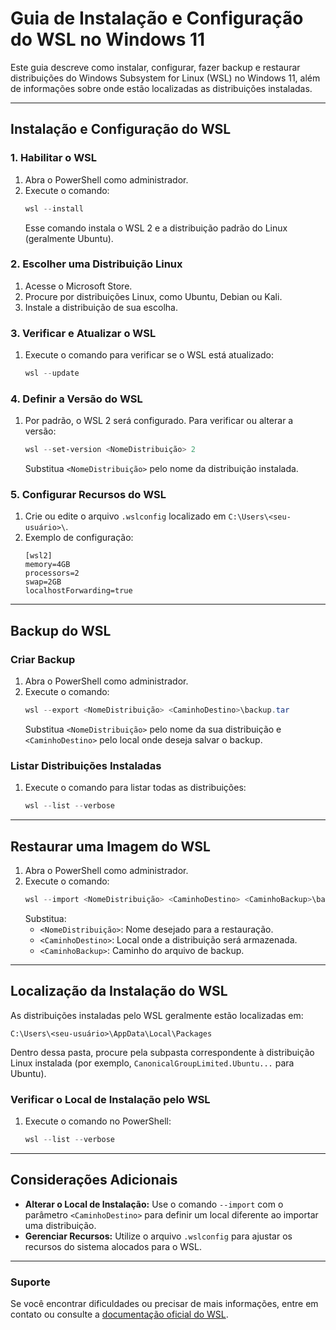 # Guia de Instalação e Configuração do WSL no Windows 11

Este guia descreve como instalar, configurar, fazer backup e restaurar distribuições do Windows Subsystem for Linux (WSL) no Windows 11, além de informações sobre onde estão localizadas as distribuições instaladas.

---

## **Instalação e Configuração do WSL**

### 1. Habilitar o WSL

1. Abra o PowerShell como administrador.
2. Execute o comando:
   ```powershell
   wsl --install
   ```
   Esse comando instala o WSL 2 e a distribuição padrão do Linux (geralmente Ubuntu).

### 2. Escolher uma Distribuição Linux

1. Acesse o Microsoft Store.
2. Procure por distribuições Linux, como Ubuntu, Debian ou Kali.
3. Instale a distribuição de sua escolha.

### 3. Verificar e Atualizar o WSL

1. Execute o comando para verificar se o WSL está atualizado:
   ```powershell
   wsl --update
   ```

### 4. Definir a Versão do WSL

1. Por padrão, o WSL 2 será configurado. Para verificar ou alterar a versão:
   ```powershell
   wsl --set-version <NomeDistribuição> 2
   ```
   Substitua `<NomeDistribuição>` pelo nome da distribuição instalada.

### 5. Configurar Recursos do WSL

1. Crie ou edite o arquivo `.wslconfig` localizado em `C:\Users\<seu-usuário>\`.
2. Exemplo de configuração:
   ```plaintext
   [wsl2]
   memory=4GB
   processors=2
   swap=2GB
   localhostForwarding=true
   ```

---

## **Backup do WSL**

### Criar Backup

1. Abra o PowerShell como administrador.
2. Execute o comando:
   ```powershell
   wsl --export <NomeDistribuição> <CaminhoDestino>\backup.tar
   ```
   Substitua `<NomeDistribuição>` pelo nome da sua distribuição e `<CaminhoDestino>` pelo local onde deseja salvar o backup.

### Listar Distribuições Instaladas

1. Execute o comando para listar todas as distribuições:
   ```powershell
   wsl --list --verbose
   ```

---

## **Restaurar uma Imagem do WSL**

1. Abra o PowerShell como administrador.
2. Execute o comando:
   ```powershell
   wsl --import <NomeDistribuição> <CaminhoDestino> <CaminhoBackup>\backup.tar
   ```
   Substitua:
   - `<NomeDistribuição>`: Nome desejado para a restauração.
   - `<CaminhoDestino>`: Local onde a distribuição será armazenada.
   - `<CaminhoBackup>`: Caminho do arquivo de backup.

---

## **Localização da Instalação do WSL**

As distribuições instaladas pelo WSL geralmente estão localizadas em:

```
C:\Users\<seu-usuário>\AppData\Local\Packages
```

Dentro dessa pasta, procure pela subpasta correspondente à distribuição Linux instalada (por exemplo, `CanonicalGroupLimited.Ubuntu...` para Ubuntu).

### Verificar o Local de Instalação pelo WSL

1. Execute o comando no PowerShell:
   ```powershell
   wsl --list --verbose
   ```

---

## **Considerações Adicionais**

- **Alterar o Local de Instalação:** Use o comando `--import` com o parâmetro `<CaminhoDestino>` para definir um local diferente ao importar uma distribuição.
- **Gerenciar Recursos:** Utilize o arquivo `.wslconfig` para ajustar os recursos do sistema alocados para o WSL.

---

### **Suporte**

Se você encontrar dificuldades ou precisar de mais informações, entre em contato ou consulte a [documentação oficial do WSL](https://learn.microsoft.com/en-us/windows/wsl/).
